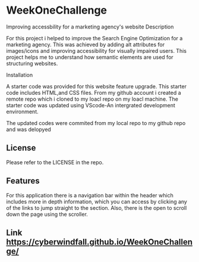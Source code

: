 # WeekOneChallenge
Improving accessbility for a marketing agency's website
Description

For this project i helped to improve the Search Engine Optimization for a marketing agency. This was achieved by adding alt attributes for images/icons and improving accessibility for visually impaired users. This project helps me to understand how semantic elements are used for structuring websites.



Installation

A starter code was provided for this website feature upgrade. This starter code includes HTML,and CSS files. From my github account i created a remote repo which i cloned to my loacl repo on my loacl machine. The starter code was updated using VScode-An intergrated development environment.

The updated codes were commited from my local repo to my github repo and was delopyed



## License

Please refer to the LICENSE in the repo.

## Features

For this application there is a navigation bar within the header which includes more in depth information, which you can access by clicking any of the links to jump straight to the section. Also, there is the open to scroll down the page using the scroller. 

## Link https://cyberwindfall.github.io/WeekOneChallenge/

